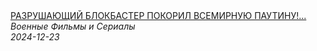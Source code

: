 <!--2024-12-23 12:01:07-->
<div class="yb">
  <a class="nodecor" href="/posts.html?filmy/razrushajushchij_blokbaster_pokoril_vsemirnuju_pautinu_velikolepnyj_kinosjujetstaroe_ruje">
    <img class="preview" data-videoid="pg2jOvgWuaU" src="https://i1.ytimg.com/vi/pg2jOvgWuaU/hqdefault.jpg" align="middle" alt="">
  </a>
  <div class="inlbl text">
    <a class="nodecor" href="/posts.html?filmy/razrushajushchij_blokbaster_pokoril_vsemirnuju_pautinu_velikolepnyj_kinosjujetstaroe_ruje">РАЗРУШАЮЩИЙ БЛОКБАСТЕР ПОКОРИЛ ВСЕМИРНУЮ ПАУТИНУ!...</a><br>
    <i class="smaller2">Военные Фильмы и Сериалы</i><br>
    <i class="smaller3">2024-12-23</i>
  </div>
</div>
